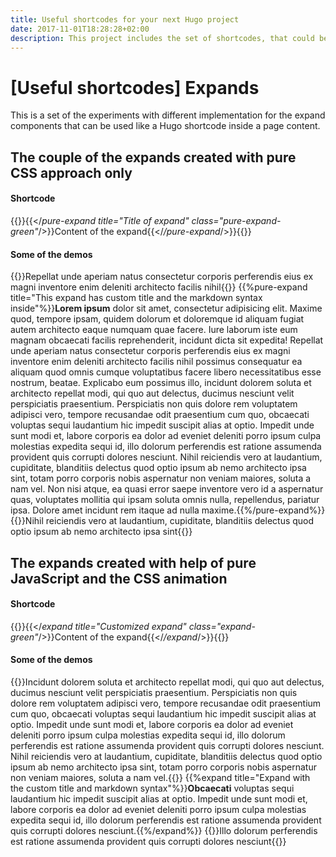 ```yaml
---
title: Useful shortcodes for your next Hugo project
date: 2017-11-01T18:28:28+02:00
description: This project includes the set of shortcodes, that could be useful to creating content for website implemented with a Hugo as a static site generator.
---
```


# [Useful shortcodes] Expands
This is a set of the experiments with different implementation for the expand components that can be used like a Hugo shortcode inside a page content.

## The couple of the expands created with pure CSS approach only

#### Shortcode
{{<highlight html>}}{{</*pure-expand title="Title of expand" class="pure-expand-green"*/>}}Content of the expand{{</*/pure-expand*/>}}{{</highlight>}}

#### Some of the demos
{{<pure-expand>}}Repellat unde aperiam natus consectetur corporis perferendis eius ex magni inventore enim deleniti architecto facilis nihil{{</pure-expand>}}
{{%pure-expand title="This expand has custom title and the markdown syntax inside"%}}**Lorem ipsum** dolor sit amet, consectetur adipisicing elit. Maxime quod, tempore ipsam, quidem dolorum et doloremque id aliquam fugiat autem architecto eaque numquam quae facere. Iure laborum iste eum magnam obcaecati facilis reprehenderit, incidunt dicta sit expedita! Repellat unde aperiam natus consectetur corporis perferendis eius ex magni inventore enim deleniti architecto facilis nihil possimus consequatur ea aliquam quod omnis cumque voluptatibus facere libero necessitatibus esse nostrum, beatae. Explicabo eum possimus illo, incidunt dolorem soluta et architecto repellat modi, qui quo aut delectus, ducimus nesciunt velit perspiciatis praesentium. Perspiciatis non quis dolore rem voluptatem adipisci vero, tempore recusandae odit praesentium cum quo, obcaecati voluptas sequi laudantium hic impedit suscipit alias at optio. Impedit unde sunt modi et, labore corporis ea dolor ad eveniet deleniti porro ipsum culpa molestias expedita sequi id, illo dolorum perferendis est ratione assumenda provident quis corrupti dolores nesciunt. Nihil reiciendis vero at laudantium, cupiditate, blanditiis delectus quod optio ipsum ab nemo architecto ipsa sint, totam porro corporis nobis aspernatur non veniam maiores, soluta a nam vel. Non nisi atque, ea quasi error saepe inventore vero id a aspernatur quas, voluptates mollitia qui ipsam soluta omnis nulla, repellendus, pariatur ipsa. Dolore amet incidunt rem itaque ad nulla maxime.{{%/pure-expand%}}
{{<pure-expand title="Expand was customized by class" class="pure-expand-green">}}Nihil reiciendis vero at laudantium, cupiditate, blanditiis delectus quod optio ipsum ab nemo architecto ipsa sint{{</pure-expand>}}

## The expands created with help of pure JavaScript and the CSS animation

#### Shortcode
{{<highlight html>}}{{</*expand title="Customized expand" class="expand-green"*/>}}Content of the expand{{</*/expand*/>}}{{</highlight>}}

#### Some of the demos
{{<expand>}}Incidunt dolorem soluta et architecto repellat modi, qui quo aut delectus, ducimus nesciunt velit perspiciatis praesentium. Perspiciatis non quis dolore rem voluptatem adipisci vero, tempore recusandae odit praesentium cum quo, obcaecati voluptas sequi laudantium hic impedit suscipit alias at optio. Impedit unde sunt modi et, labore corporis ea dolor ad eveniet deleniti porro ipsum culpa molestias expedita sequi id, illo dolorum perferendis est ratione assumenda provident quis corrupti dolores nesciunt. Nihil reiciendis vero at laudantium, cupiditate, blanditiis delectus quod optio ipsum ab nemo architecto ipsa sint, totam porro corporis nobis aspernatur non veniam maiores, soluta a nam vel.{{</expand>}}
{{%expand title="Expand with the custom title and markdown syntax"%}}**Obcaecati** voluptas sequi laudantium hic impedit suscipit alias at optio. Impedit unde sunt modi et, labore corporis ea dolor ad eveniet deleniti porro ipsum culpa molestias expedita sequi id, illo dolorum perferendis est ratione assumenda provident quis corrupti dolores nesciunt.{{%/expand%}}
{{<expand title="Customized expand" class="expand-green">}}Illo dolorum perferendis est ratione assumenda provident quis corrupti dolores nesciunt{{</expand>}}